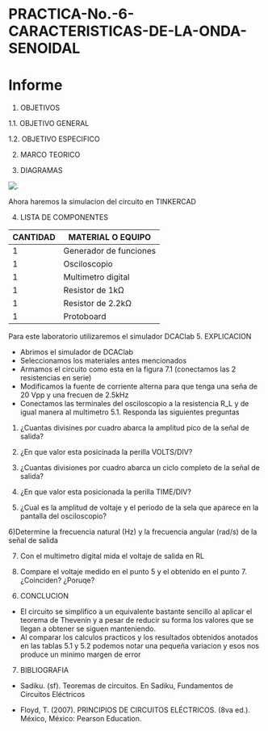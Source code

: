 # PRACTICA-No.-6-CARACTERISTICAS-DE-LA-ONDA-SENOIDAL
# Informe 

1. OBJETIVOS 

1.1. OBJETIVO GENERAL


 1.2. OBJETIVO ESPECIFICO

2. MARCO TEORICO


3. DIAGRAMAS

![.](IMG/C.A.png)

Ahora haremos la simulacion del circuito en TINKERCAD

4. LISTA DE COMPONENTES

| CANTIDAD|MATERIAL O EQUIPO|
| ----- | ---- |
|1|Generador de funciones|
|1|Osciloscopio|
|1|Multimetro digital |
|1|Resistor de 1kΩ|
|1|Resistor de 2.2kΩ|
|1|Protoboard|
Para este laboratorio utilizaremos el simulador DCAClab
5. EXPLICACION 

- Abrimos el simulador de DCAClab
- Seleccionamos los materiales antes mencionados 
- Armamos el circuito como esta en la figura 7.1 (conectamos las 2 resistencias en serie)
- Modificamos la fuente de corriente alterna para que tenga una seña de 20 Vpp y una frecuen de 2.5kHz
-  Conectamos las terminales del osciloscopio  a la resistencia R_L y de igual manera al multimetro
5.1. Responda las siguientes preguntas

1) ¿Cuantas divisines por cuadro abarca la amplitud pico de la señal de salida? 

2) ¿En que valor esta posicinada la perilla VOLTS/DIV?

3) ¿Cuantas divisiones por cuadro abarca un ciclo completo de la señal de salida?

4) ¿En que valor esta posicionada la perilla TIME/DIV?

5) ¿Cual es la amplitud de voltaje y el periodo de la sela que aparece en la pantalla del osciloscopio?

6)Determine la frecuencia natural (Hz) y la frecuencia angular (rad/s) de la señal de salida

7) Con el multimetro digital mida el voltaje de salida en RL

8) Compare el voltaje medido en el punto 5 y el obtenido en el punto 7.
¿Coinciden? ¿Poruqe?


6. CONCLUCION

- El circuito se simplifico a un equivalente bastante sencillo al aplicar el teorema de Thevenin y a pesar de reducir su forma los valores que se llegan a obtener se siguen manteniendo.
- Al comparar los calculos practicos y los resultados obtenidos anotados en las tablas 5.1 y 5.2 podemos notar una pequeña variacion y esos nos produce un minimo margen de error 

7. BIBLIOGRAFIA

- Sadiku. (sf). Teoremas de circuitos. En Sadiku, Fundamentos de Circuitos Eléctricos

- Floyd, T. (2007). PRINCIPIOS DE CIRCUITOS ELÉCTRICOS. (8va ed.). México, México: Pearson Education.
